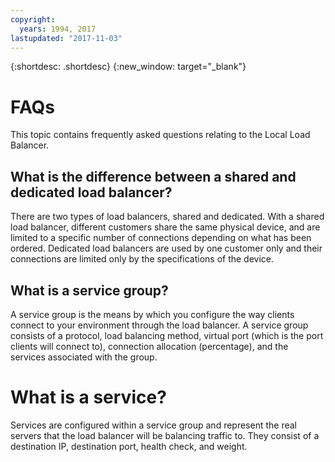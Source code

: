 ```yaml
---
copyright:
  years: 1994, 2017
lastupdated: "2017-11-03"
---
```


{:shortdesc: .shortdesc}
{:new_window: target="_blank"}

# FAQs
This topic contains frequently asked questions relating to the Local Load Balancer.

## What is the difference between a shared and dedicated load balancer?

There are two types of load balancers, shared and dedicated. With a shared load balancer, different customers share the same physical device, and are limited to a specific number of connections depending on what has been ordered. Dedicated load balancers are used by one customer only and their connections are limited only by the specifications of the device.

## What is a service group?
A service group is the means by which you configure the way clients connect to your environment through the load balancer. A service group consists of a protocol, load balancing method, virtual port (which is the port clients will connect to), connection allocation (percentage), and the services associated with the group.

# What is a service?
Services are configured within a service group and represent the real servers that the load balancer will be balancing traffic to. They consist of a destination IP, destination port, health check, and weight.